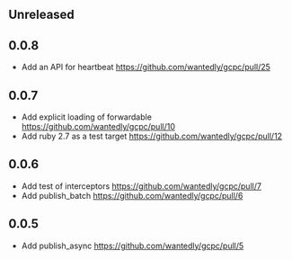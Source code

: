 ## Unreleased

<!-- When you commit changes, describe the changes above (in the ## Unreleased section). -->
<!-- All changes (implementation, or doc changes) are worth noting. -->
<!-- The changes listed above will go below when a new release is being prepared. -->

## 0.0.8

- Add an API for heartbeat https://github.com/wantedly/gcpc/pull/25

## 0.0.7

- Add explicit loading of forwardable https://github.com/wantedly/gcpc/pull/10
- Add ruby 2.7 as a test target https://github.com/wantedly/gcpc/pull/12

## 0.0.6

- Add test of interceptors https://github.com/wantedly/gcpc/pull/7
- Add publish_batch https://github.com/wantedly/gcpc/pull/6

## 0.0.5

- Add publish_async https://github.com/wantedly/gcpc/pull/5
